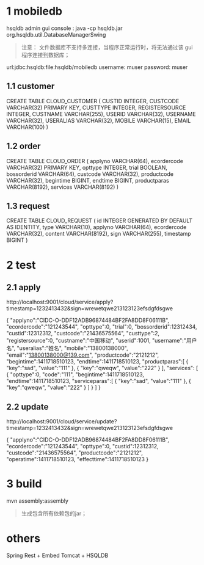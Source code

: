 # 1 mobiledb

hsqldb admin gui console :  java -cp hsqldb.jar org.hsqldb.util.DatabaseManagerSwing

> 注意： 文件数据库不支持多连接，当程序正常运行时，将无法通过该 gui 程序连接到数据库；

url:jdbc:hsqldb:file:hsqldb/mobiledb
username: muser
password: muser

## 1.1 customer

CREATE TABLE CLOUD_CUSTOMER (
        CUSTID INTEGER, 
        CUSTCODE VARCHAR(32) PRIMARY KEY, 
        CUSTTYPE INTEGER, 
        REGISTERSOURCE INTEGER, 
        CUSTNAME VARCHAR(255), 
        USERID VARCHAR(32),
        USERNAME VARCHAR(32), 
        USERALIAS VARCHAR(32), 
        MOBILE VARCHAR(15), 
        EMAIL VARCHAR(100)
)

## 1.2 order

CREATE TABLE CLOUD_ORDER (
        applyno VARCHAR(64),
        ecordercode VARCHAR(32) PRIMARY KEY,
        opttype INTEGER,
        trial BOOLEAN,
        bossorderid VARCHAR(64),
        custcode VARCHAR(32),
        productcode VARCHAR(32),
        begintime BIGINT,
        endtime BIGINT,
        productparas VARCHAR(8192),
        services VARCHAR(8192)
)

## 1.3 request

CREATE TABLE CLOUD_REQUEST (
        id INTEGER GENERATED BY DEFAULT AS IDENTITY,
        type VARCHAR(10),
        applyno VARCHAR(64),
        ecordercode VARCHAR(32),
        content VARCHAR(8192),
        sign VARCHAR(255),
        timestamp BIGINT
)


# 2 test

## 2.1 apply

http://localhost:9001/cloud/service/apply?timestamp=1232413432&sign=wrewetqwe213123123efsdgfdsgwe

{
    "applyno":"CIDC-O-DDF12ADB96874484BF2FA8DD8F06111B",
    "ecordercode":"121243544",
    "opttype":0,
    "trial":0,
    "bossorderid":12312434,
    "custid":12312312,
    "custcode":"21436575564",
    "custtype":2,
    "registersource":0,
    "custname":"中国移动",
    "userid":1001,
    "username":"用户名",
    "useralias":"姓名",
    "mobile":"13800138000",
    "email":"13800138000@139.com",
    "productcode":"2121212",
    "begintime":1411718510123,
    "endtime":1411718510123,
    "productparas":[
        {
            "key":"sad",
            "value":"111"
        },
        {
            "key":"qweqw",
            "value":"222"
        }
    ],
    "services": [
        {
            "opttype":0,
            "code":"111",
            "begintime":1411718510123,
            "endtime":1411718510123,
            "serviceparas":[
                {
                    "key":"sad",
                    "value":"111"
                },
                {
                    "key":"qweqw",
                    "value":"222"
                }
            ]
        }
    ]
}


## 2.2 update

http://localhost:9001/cloud/service/update?timestamp=1232413432&sign=wrewetqwe213123123efsdgfdsgwe

{
    "applyno":"CIDC-O-DDF12ADB96874484BF2FA8DD8F06111B",
    "ecordercode":"121243544",
    "opttype":0,
    "custid":12312312,
    "custcode":"21436575564",
    "productcode":"2121212",
    "operatime":1411718510123,
    "effecttime":1411718510123
}


# 3 build

mvn assembly:assembly 
> 生成包含所有依赖包的jar；

# others

Spring Rest + Embed Tomcat + HSQLDB